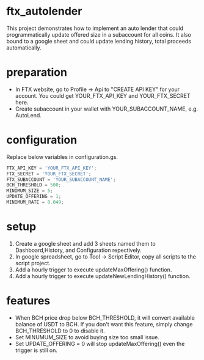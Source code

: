 # ftx_autolender
This project demonstrates how to implement an auto lender that could programmatically update offered size in a subaccount for all coins. It also bound to a google sheet and could update lending history, total proceeds automatically. 

# preparation
- In FTX website, go to Profile -> Api to "CREATE API KEY" for your account. You could get YOUR_FTX_API_KEY and YOUR_FTX_SECRET here. 
- Create subaccount in your wallet with YOUR_SUBACCOUNT_NAME, e.g. AutoLend. 

# configuration
Replace below variables in configuration.gs. 
```javascript
FTX_API_KEY = 'YOUR_FTX_API_KEY';
FTX_SECRET = 'YOUR_FTX_SECRET';
FTX_SUBACCOUNT = 'YOUR_SUBACCOUNT_NAME';
BCH_THRESHOLD = 500;
MINIMUM_SIZE = 5;
UPDATE_OFFERING = 1;
MINIMUM_RATE = 0.049;
```
# setup
1. Create a google sheet and add 3 sheets named them to Dashboard,History, and Configuration repectively. 
1. In google spreadsheet, go to Tool -> Script Editor, copy all scripts to the script project. 
2. Add a hourly trigger to execute updateMaxOffering() function. 
3. Add a hourly trigger to execute updateNewLendingHistory() function.

# features
- When BCH price drop below BCH_THRESHOLD, it will convert available balance of USDT to BCH. If you don't want this feature, simply change BCH_THRESHOLD to 0 to disable it. 
- Set MINUMUM_SIZE to avoid buying size too small issue. 
- Set UPDATE_OFFERING = 0 will stop updateMaxOffering() even the trigger is still on.
